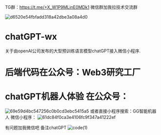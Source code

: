 TG群：https://t.me/+X_W1P9MLinE0MDk1
微信群加我拉技术交流群

![d6520e54fbfadd318a42dbe3a08a4d0](https://user-images.githubusercontent.com/48462615/225180177-78ad7463-f2d2-4216-b12b-9ae053f16507.jpg)

# chatGPT-wx
关于由openAI公司发布的大型预训练语言模型chatGPT接入微信小程序.

# 后端代码在公众号：Web3研究工厂
# chatGPT机器人体验 在公众号：
![69e59d4bc547256c0b0cd3ebc5415a5](https://user-images.githubusercontent.com/48462615/222143450-d9c69d6f-8654-4048-8988-61ee157b77cb.png)
或者直接小程序搜索：GG智能机器人
微信小程序：
![61dc84f0ca3e4106fc9f347a41222ef](https://github.com/super6wenzi/chatGPT-wx/assets/48462615/fd55ff02-4c53-4eb5-924f-88d234da8b04)


有问题加我微信吧   备注chatGPT
![code(1)](https://user-images.githubusercontent.com/48462615/223733225-44475a84-7d97-4011-89cf-7acad9128ca6.jpg)
